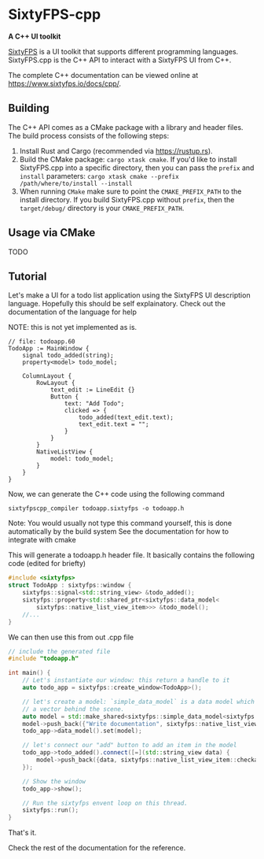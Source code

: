 # SixtyFPS-cpp

**A C++ UI toolkit**

[SixtyFPS](https://www.sixtyfps.io/) is a UI toolkit that supports different programming languages.
SixtyFPS.cpp is the C++ API to interact with a SixtyFPS UI from C++.

The complete C++ documentation can be viewed online at https://www.sixtyfps.io/docs/cpp/.

## Building

The C++ API comes as a CMake package with a library and header files. The build process consists of the following steps:

 1. Install Rust and Cargo (recommended via https://rustup.rs).
 2. Build the CMake package: `cargo xtask cmake`. If you'd like to install SixtyFPS.cpp into a specific directory, then
       you can pass the `prefix` and `install` parameters: `cargo xtask cmake --prefix /path/where/to/install --install`
 3. When running `CMake` make sure to point the `CMAKE_PREFIX_PATH` to the install directory. If you build SixtyFPS.cpp without `prefix`, then the `target/debug/` directory is your `CMAKE_PREFIX_PATH`.

## Usage via CMake

TODO

## Tutorial

Let's make a UI for a todo list application using the SixtyFPS UI description language.
Hopefully this should be self explainatory. Check out the documentation of the language for help

NOTE: this is not yet implemented as is.

```sixtyfps
// file: todoapp.60
TodoApp := MainWindow {
    signal todo_added(string);
    property<model> todo_model;

    ColumnLayout {
        RowLayout {
            text_edit := LineEdit {}
            Button {
                text: "Add Todo";
                clicked => {
                    todo_added(text_edit.text);
                    text_edit.text = "";
                }
            }
        }
        NativeListView {
            model: todo_model;
        }
    }
}
```

Now, we can generate the C++ code using the following command

```
sixtyfpscpp_compiler todoapp.sixtyfps -o todoapp.h
```

Note: You would usually not type this command yourself, this is done automatically by the build system
See the documentation for how to integrate with cmake

This will generate a todoapp.h header file. It basically contains the following code
(edited for briefty)

```C++
#include <sixtyfps>
struct TodoApp : sixtyfps::window {
    sixtyfps::signal<std::string_view> &todo_added();
    sixtyfps::property<std::shared_ptr<sixtyfps::data_model<
        sixtyfps::native_list_view_item>>> &todo_model();
    //...
}
```

We can then use this from out .cpp file

```C++
// include the generated file
#include "todoapp.h"

int main() {
    // Let's instantiate our window: this return a handle to it
    auto todo_app = sixtyfps::create_window<TodoApp>();

    // let's create a model: `simple_data_model` is a data model which is simply backed by
    // a vector behind the scene.
    auto model = std::make_shared<sixtyfps::simple_data_model<sixtyfps::native_list_view_item>>();
    model->push_back({"Write documentation", sixtyfps::native_list_view_item::checkable });
    todo_app->data_model().set(model);

    // let's connect our "add" button to add an item in the model
    todo_app->todo_added().connect([=](std::string_view data) {
        model->push_back({data, sixtyfps::native_list_view_item::checkable})
    });

    // Show the window
    todo_app->show();

    // Run the sixtyfps envent loop on this thread.
    sixtyfps::run();
}
```

That's it.

Check the rest of the documentation for the reference.
